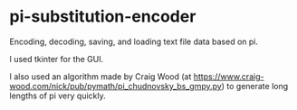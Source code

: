 # pi-substitution-encoder
 Encoding, decoding, saving, and loading text file data based on pi.
 
I used tkinter for the GUI.

I also used an algorithm made by Craig Wood (at https://www.craig-wood.com/nick/pub/pymath/pi_chudnovsky_bs_gmpy.py) to generate long lengths of pi very quickly.
